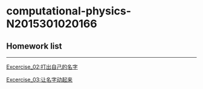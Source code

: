 # computational-physics-N2015301020166
## Homework list
***
[Excercise_02:打出自己的名字](https://github.com/xs571857920/computational-physics-N2015301020166/blob/master/Excercise02%EF%BC%9A%E6%89%93%E5%87%BA%E8%87%AA%E5%B7%B1%E7%9A%84%E5%90%8D%E5%AD%97.png) 

[Excercise_03:让名字动起来](https://github.com/xs571857920/computational-physics-N2015301020166/blob/master/%E8%BF%90%E5%8A%A8%E7%9A%84XS.py) 
